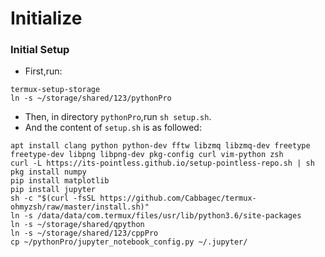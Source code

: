 # Initialize
### Initial Setup
- First,run:
```shell
termux-setup-storage
ln -s ~/storage/shared/123/pythonPro
```
- Then, in directory `pythonPro`,run `sh setup.sh`. 
- And the content of `setup.sh` is as followed:
```shell
apt install clang python python-dev fftw libzmq libzmq-dev freetype freetype-dev libpng libpng-dev pkg-config curl vim-python zsh
curl -L https://its-pointless.github.io/setup-pointless-repo.sh | sh
pkg install numpy
pip install matplotlib
pip install jupyter
sh -c "$(curl -fsSL https://github.com/Cabbagec/termux-ohmyzsh/raw/master/install.sh)"
ln -s /data/data/com.termux/files/usr/lib/python3.6/site-packages
ln -s ~/storage/shared/qpython
ln -s ~/storage/shared/123/cppPro
cp ~/pythonPro/jupyter_notebook_config.py ~/.jupyter/
```


